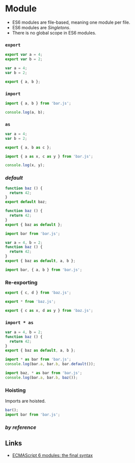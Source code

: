 # Module

- ES6 modules are file-based, meaning one module per file.
- ES6 modules are *Singletons*.
- There is no global scope in ES6 modules.

### `export`

```js
export var a = 4;
export var b = 2;
```

```js
var a = 4;
var b = 2;

export { a, b };
```

### `import`

```js
import { a, b } from 'bar.js';

console.log(a, b);
```

### `as`

```js
var a = 4;
var b = 2;

export { a, b as c };
```

```js
import { a as x, c as y } from 'bar.js';

console.log(x, y);
```

### *default*

```js
function baz () {
  return 42;
}
export default baz;
```

```js
function baz () {
  return 42;
}
export { baz as default };
```

```js
import bar from 'bar.js';
```

```js
var a = 4, b = 2;
function baz () {
  return 42;
}
export { baz as default, a, b };
```

```js
import bar, { a, b } from 'bar.js';
```

### Re-exporting

```js
export { c, d } from 'baz.js';
```

```js
export * from 'baz.js';
```

```js
export { c as x, d as y } from 'baz.js';
```

### `import * as`

```js
var a = 4, b = 2;
function baz () {
  return 42;
}
export { baz as default, a, b };
```

```js
import * as bar from 'bar.js';
console.log(bar.a, bar.b, bar.default());
```

```js
import baz, * as bar from 'bar.js';
console.log(bar.a, bar.b, baz());
```

### Hoisting

Imports are hoisted.

```js
bar();
import bar from 'bar.js';
```

### *by reference*



## Links

- [ECMAScript 6 modules: the final syntax](http://www.2ality.com/2014/09/es6-modules-final.html)

